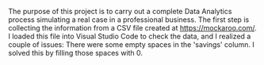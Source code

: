 The purpose of this project is to carry out a complete Data Analytics process simulating a real case in a professional business.
The first step is collecting the information from a CSV file created at https://mockaroo.com/. 
I loaded this file into Visual Studio Code to check the data, and I realized a couple of issues:
There were some empty spaces in the 'savings' column. I solved this by filling those spaces with 0.
